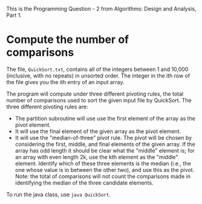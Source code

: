 
This is the Programming Question - 2 from Algorithms: Design and Analysis, Part 1. 

# Compute the number of comparisons

The file, `QuickSort.txt`, contains all of the integers between 1 and 10,000 (inclusive, with no repeats) in unsorted order. The integer in the ith row of the file gives you the ith entry of an input array. 

The program will compute under three different pivoting rules, the total number of comparisons used to sort the given input file by QuickSort. The three different pivoting rules are: 

* The partition subroutine will use use the first element of the array as the pivot element.
* It will use the final element of the given array as the pivot element.
* It will use the "median-of-three" pivot rule. The pivot will be chosen by considering the first, middle, and final elements of the given array. If the array has odd length it should be clear what the "middle" element is; for an array with even length 2k, use the kth element as the "middle" element. Identify which of these three elements is the median (i.e., the one whose value is in between the other two), and use this as the pivot. 
Note: the total of comparisons will not count the comparisons made in identifying the median of the three candidate elements. 

To run the java class, use `java QuickSort`. 
